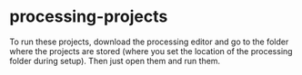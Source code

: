 # processing-projects

To run these projects, download the processing editor and go to the folder where the projects are stored (where you set the location of the processing folder during setup). Then just open them and run them.
